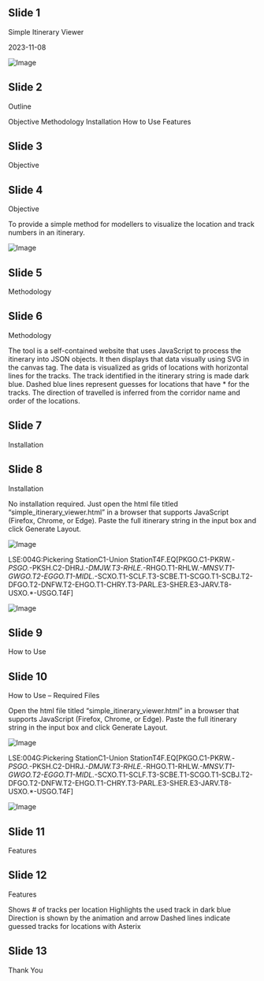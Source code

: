 ## Slide 1



Simple Itinerary Viewer

2023-11-08






![Image](./images/image_0_Picture_17.png)

## Slide 2





Outline

Objective
Methodology 
Installation
How to Use
Features

## Slide 3





Objective

## Slide 4

Objective

To provide a simple method for modellers to visualize the location and track numbers in an itinerary. 

![Image](./images/image_3_Picture_2.png)

## Slide 5





Methodology

## Slide 6

Methodology

The tool is a self-contained website that uses JavaScript to process the itinerary into JSON objects. 
It then displays that data visually using SVG in the canvas tag. 
The data is visualized as grids of locations with horizontal lines for the tracks. 
The track identified in the itinerary string is made dark blue. Dashed blue lines represent guesses for locations that have * for the tracks. 
The direction of travelled is inferred from the corridor name and order of the locations. 

## Slide 7





Installation

## Slide 8

Installation

No installation required. Just open the html file titled “simple_itinerary_viewer.html” in a browser that supports JavaScript (Firefox, Chrome, or Edge). Paste the full itinerary string in the input box and click Generate Layout.  

![Image](./images/image_7_Picture_2.png)

LSE:004G:Pickering StationC1-Union StationT4F.EQ[PKGO.C1-PKRW.*-PSGO.*-PKSH.C2-DHRJ.*-DMJW.T3-RHLE.*-RHGO.T1-RHLW.*-MNSV.T1-GWGO.T2-EGGO.T1-MIDL.*-SCXO.T1-SCLF.T3-SCBE.T1-SCGO.T1-SCBJ.T2-DFGO.T2-DNFW.T2-EHGO.T1-CHRY.T3-PARL.E3-SHER.E3-JARV.T8-USXO.*-USGO.T4F]



![Image](./images/image_7_Picture_21.png)





## Slide 9





How to Use

## Slide 10

How to Use – Required Files

Open the html file titled “simple_itinerary_viewer.html” in a browser that supports JavaScript (Firefox, Chrome, or Edge). Paste the full itinerary string in the input box and click Generate Layout.  

![Image](./images/image_9_Picture_2.png)

LSE:004G:Pickering StationC1-Union StationT4F.EQ[PKGO.C1-PKRW.*-PSGO.*-PKSH.C2-DHRJ.*-DMJW.T3-RHLE.*-RHGO.T1-RHLW.*-MNSV.T1-GWGO.T2-EGGO.T1-MIDL.*-SCXO.T1-SCLF.T3-SCBE.T1-SCGO.T1-SCBJ.T2-DFGO.T2-DNFW.T2-EHGO.T1-CHRY.T3-PARL.E3-SHER.E3-JARV.T8-USXO.*-USGO.T4F]



![Image](./images/image_9_Picture_5.png)





## Slide 11





Features

## Slide 12

Features

Shows # of tracks per location
Highlights the used track in dark blue
Direction is shown by the animation and arrow
Dashed lines indicate guessed tracks for locations with Asterix


## Slide 13





Thank You

